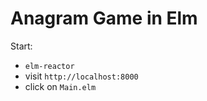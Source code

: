 # Anagram Game in Elm

Start:

- `elm-reactor`
- visit `http://localhost:8000`
- click on `Main.elm`


